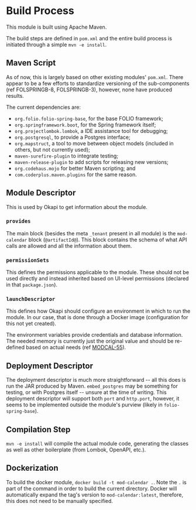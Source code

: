 # Build Process

This module is built using Apache Maven.

The build steps are defined in `pom.xml` and the entire build process is initiated through a simple
`mvn -e install`.

## Maven Script

As of now, this is largely based on other existing modules' `pom.xml`. There appear to be a few
efforts to standardize versioning of the sub-components (ref FOLSPRINGB-8, FOLSPRINGB-3), however,
none have produced results.

The current dependencies are:

- `org.folio.folio-spring-base`, for the base FOLIO framework;
- `org.springframework.boot`, for the Spring framework itself;
- `org.projectlombok.lombok`, a IDE assistance tool for debugging;
- `org.postgresql`, to provide a Postgres interface;
- `org.mapstruct`, a tool to move between object models (included in others, but not currently
  used);
- `maven-surefire-plugin` to integrate testing;
- `maven-release-plugin` to add scripts for releasing new versions;
- `org.codehaus.mojo` for better Maven scripting; and
- `com.coderplus.maven.plugins` for the same reason.

## Module Descriptor

This is used by Okapi to get information about the module.

### `provides`

The main block (besides the meta `_tenant` present in all module) is the `mod-calendar` block
(`@artifactId@`). This block contains the schema of what API calls are allowed and all the
information about them.

### `permissionSets`

This defines the permissions applicable to the module. These should not be used directly and instead
inherited based on UI-level permissions (declared in that `package.json`).

### `launchDescriptor`

This defines how Okapi should configure an environment in which to run the module. In our case, that
is done through a Docker image (configuration for this not yet created).

The environment variables provide credentials and database information. The needed memory is
currently just the original value and should be re-defined based on actual needs (ref
[MODCAL-55](https://issues.folio.org/projects/MODCAL/issues/MODCAL-55?filter=allopenissues)).

## Deployment Descriptor

The deployment descriptor is much more straightforward -- all this does is run the JAR produced by
Maven. `embed_postgres` may be something for testing, or with Postgres itself -- unsure at the time
of writing. This deployment descriptor will support both `port` and `http.port`, however, it seems
to be implemented outside the module's purview (likely in `folio-spring-base`).

## Compilation Step

`mvn -e install` will compile the actual module code, generating the classes as well as other boilerplate (from Lombok, OpenAPI, etc.).

## Dockerization

To build the docker module, `docker build -t mod-calendar .`.  Note the `.` is part of the command in order to build the current directory.  Docker will automatically expand the tag's version to `mod-calendar:latest`, therefore, this does not need to be manually specified.

